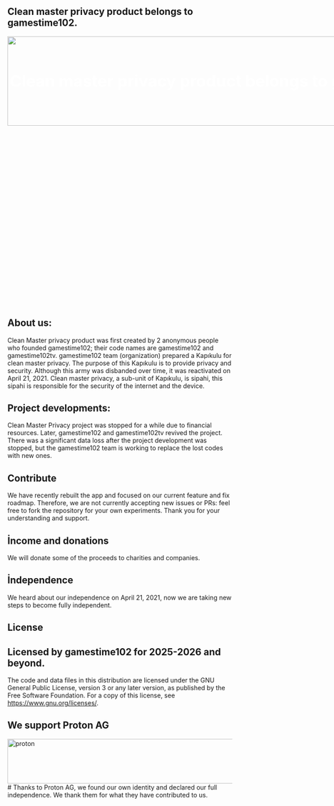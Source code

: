 Clean master privacy product belongs to gamestime102.
------------------------------------------------------------------------------------------------------
<div style="position: relative; width: 800px; height: 600px;">
    <img src="https://avatars.githubusercontent.com/u/185417194?s=200&v=4" style="width: 1000; height: 200; size:  ; object-fit: cover;">
    <span style="position: absolute; top: 0; left: 0; width: 1000; height: 200; display: flex; justify-content: center; align-items: center; color: white; font-size: 36px; font-weight: bold;">Clean master privacy product belongs to gamestime102.</span>
</div>

About us:
------------------------------------------------------------------------------------------------------
Clean Master privacy product was first created by 2 anonymous people who founded gamestime102; their code names are gamestime102 and gamestime102tv. gamestime102 team (organization) prepared a Kapıkulu for clean master privacy. The purpose of this Kapıkulu is to provide privacy and security.
Although this army was disbanded over time, it was reactivated on April 21, 2021. Clean master privacy, a sub-unit of Kapıkulu, is sipahi, this sipahi is responsible for the security of the internet and the device. 

Project developments:
----------------------------------------------------------------------------------------------------
Clean Master Privacy project was stopped for a while due to financial resources. Later, gamestime102 and gamestime102tv revived the project. There was a significant data loss after the project development was stopped, but the gamestime102 team is working to replace the lost codes with new ones.

Contribute
------------------------------------------------------------------------------------------------------
We have recently rebuilt the app and focused on our current feature and fix roadmap. Therefore, we are not currently accepting new issues or PRs: feel free to fork the repository for your own experiments. Thank you for your understanding and support.

İncome and donations
-------------------------------------------------------------------------------------------------------
We will donate some of the proceeds to charities and companies.

İndependence
-------------------------------------------------------------------------------------------------------
We heard about our independence on April 21, 2021, now we are taking new steps to become fully independent.

License
--------------------------------------------------------------------------------------------------------
Licensed by gamestime102 for 2025-2026 and beyond.
--------------------------------------------------------------------------------------------------------

The code and data files in this distribution are licensed under the GNU General Public License, version 3 or any later version, as published by the Free Software Foundation. For a copy of this license, see https://www.gnu.org/licenses/.

We support Proton AG
--------------------------------------------------------------------------------------------------------
<img src="https://github.com/user-attachments/assets/8472e1a0-5605-404e-b906-1e8b69275595" alt="proton" size="300" height="100" width="1000" data-view-component="true"     class="proton">   # Thanks to Proton AG, we found our own identity and declared our full independence. We thank them for what they have contributed to us.

